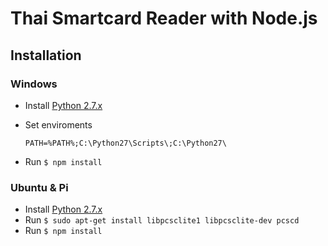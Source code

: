 # Thai Smartcard Reader with Node.js

## Installation

### Windows

- Install [Python 2.7.x](https://www.python.org/downloads/)
- Set enviroments

  ```text
  PATH=%PATH%;C:\Python27\Scripts\;C:\Python27\
  ```

- Run `$ npm install`

### Ubuntu & Pi

- Install [Python 2.7.x](https://www.python.org/downloads/)
- Run `$ sudo apt-get install libpcsclite1 libpcsclite-dev pcscd`
- Run `$ npm install`
